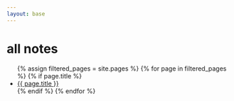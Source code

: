 ```yaml
---
layout: base
---
```


# all notes


<ul>
    {% assign filtered_pages = site.pages %}
    {% for page in filtered_pages %}
        {% if page.title %}
            <li><a href="{{ page.url | prepend: site.baseurl }}">{{ page.title }}</a></li>
        {% endif %}
    {% endfor %}
</ul>
